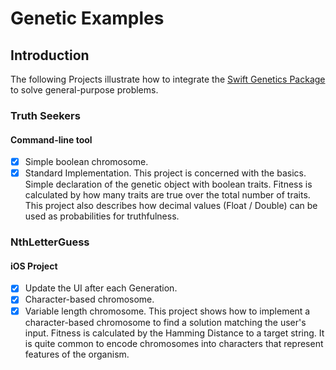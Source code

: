 #  Genetic Examples

## Introduction
The following Projects illustrate how to integrate the [Swift Genetics Package](https://github.com/rloniello/Genetics) to solve general-purpose problems. 

### Truth Seekers
#### Command-line tool
- [x] Simple boolean chromosome. 
- [x] Standard Implementation.
This project is concerned with the basics. Simple declaration of the genetic object with boolean traits.
Fitness is calculated by how many traits are true over the total number of traits.
This project also describes how decimal values (Float / Double) can be used as probabilities for truthfulness.

### NthLetterGuess
#### iOS Project
- [x] Update the UI after each Generation.
- [x] Character-based chromosome.
- [x] Variable length chromosome.
This project shows how to implement a character-based chromosome to find a solution matching the user's input.
Fitness is calculated by the Hamming Distance to a target string. 
It is quite common to encode chromosomes into characters that represent features of the organism. 
